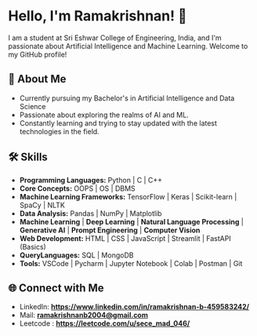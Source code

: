 # Hello, I'm Ramakrishnan! 👋

I am a student at Sri Eshwar College of Engineering, India, and I'm passionate about Artificial Intelligence and Machine Learning. Welcome to my GitHub profile!

## 🚀 About Me

-  Currently pursuing my Bachelor's in Artificial Intelligence and Data Science
-  Passionate about exploring the realms of AI and ML.
-  Constantly learning and trying to stay updated with the latest technologies in the field.


## 🛠️ Skills

- **Programming Languages:** Python | C | C++
- **Core Concepts:** OOPS | OS | DBMS 
- **Machine Learning Frameworks:** TensorFlow | Keras | Scikit-learn | SpaCy | NLTK 
- **Data Analysis:** Pandas | NumPy | Matplotlib
- **Machine Learning** | **Deep Learning** | **Natural Language Processing** | **Generative AI** | **Prompt Engineering** | **Computer Vision**
- **Web Development:** HTML | CSS | JavaScript | Streamlit | FastAPI (Basics)
- **QueryLanguages:** SQL | MongoDB
- **Tools:** VSCode | Pycharm | Jupyter Notebook | Colab | Postman | Git

## 🌐 Connect with Me

- LinkedIn: **https://www.linkedin.com/in/ramakrishnan-b-459583242/**
- Mail: **ramakrishnanb2004@gmail.com**
- Leetcode : **https://leetcode.com/u/sece_mad_046/**



